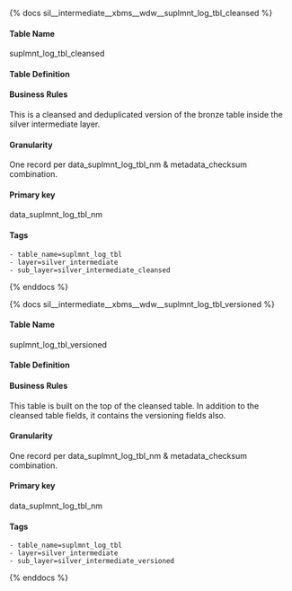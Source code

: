 {% docs sil__intermediate__xbms__wdw__suplmnt_log_tbl_cleansed %}

#### Table Name
suplmnt_log_tbl_cleansed

#### Table Definition


#### Business Rules
This is a cleansed and deduplicated version of the bronze table inside the silver intermediate layer.

#### Granularity
One record per data_suplmnt_log_tbl_nm & metadata_checksum combination.

#### Primary key
data_suplmnt_log_tbl_nm

#### Tags
    - table_name=suplmnt_log_tbl
    - layer=silver_intermediate
    - sub_layer=silver_intermediate_cleansed

{% enddocs %}

{% docs sil__intermediate__xbms__wdw__suplmnt_log_tbl_versioned %}

#### Table Name
suplmnt_log_tbl_versioned

#### Table Definition


#### Business Rules
This table is built on the top of the cleansed table. In addition to the cleansed table fields, it contains the versioning fields also.

#### Granularity
One record per data_suplmnt_log_tbl_nm & metadata_checksum combination.

#### Primary key
data_suplmnt_log_tbl_nm

#### Tags
    - table_name=suplmnt_log_tbl
    - layer=silver_intermediate
    - sub_layer=silver_intermediate_versioned

{% enddocs %}